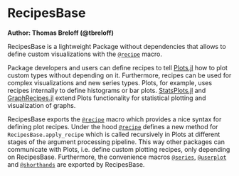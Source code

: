 # RecipesBase

**Author: Thomas Breloff (@tbreloff)**

RecipesBase is a lightweight Package without dependencies that allows to define custom visualizations with the [`@recipe`](@ref) macro.

Package developers and users can define recipes to tell [Plots.jl](https://github.com/JuliaPlots/Plots.jl) how to plot custom types without depending on it.
Furthermore, recipes can be used for complex visualizations and new series types.
Plots, for example, uses recipes internally to define histograms or bar plots.
[StatsPlots.jl](https://github.com/JuliaPlots/StatsPlots.jl) and [GraphRecipes.jl](https://github.com/JuliaPlots/GraphRecipes.jl) extend Plots functionality for statistical plotting and visualization of graphs.

RecipesBase exports the [`@recipe`](@ref) macro which provides a nice syntax for defining plot recipes.
Under the hood [`@recipe`](@ref) defines a new method for `RecipesBase.apply_recipe` which is called recursively in Plots at different stages of the argument processing pipeline.
This way other packages can communicate with Plots, i.e. define custom plotting recipes, only depending on RecipesBase.
Furthermore, the convenience macros [`@series`](@ref), [`@userplot`](@ref) and [`@shorthands`](@ref) are exported by RecipesBase.
